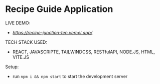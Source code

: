 # Recipe Guide Application 

LIVE DEMO:
- *https://recipe-junction-ten.vercel.app/*

TECH STACK USED:
- REACT, JAVASCRIPTE, TAILWINDCSS, RESTfulAPI, NODE.JS, HTML, VITE.JS

Setup:
- run ```npm i && npm start```  to start the development server
